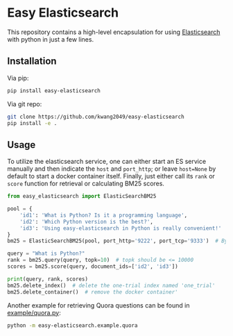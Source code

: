 # Easy Elasticsearch

This repository contains a high-level encapsulation for using [Elasticsearch](https://www.elastic.co/downloads/elasticsearch) with python in just a few lines.

## Installation
Via pip:
```bash
pip install easy-elasticsearch
```
Via git repo:
```bash
git clone https://github.com/kwang2049/easy-elasticsearch
pip install -e . 
```

## Usage
To utilize the elasticsearch service, one can either start an ES service manually and then indicate the `host` and `port_http`; or leave `host=None` by default to start a docker container itself. Finally, just either call its ```rank``` or ```score``` function for retrieval or calculating BM25 scores.
```python
from easy_elasticsearch import ElasticSearchBM25

pool = {
    'id1': 'What is Python? Is it a programming language',
    'id2': 'Which Python version is the best?',
    'id3': 'Using easy-elasticsearch in Python is really convenient!'
}
bm25 = ElasticSearchBM25(pool, port_http='9222', port_tcp='9333')  # By default, when `host=None`, a ES docker container will be started at localhost.

query = "What is Python?"
rank = bm25.query(query, topk=10)  # topk should be <= 10000
scores = bm25.score(query, document_ids=['id2', 'id3'])

print(query, rank, scores)
bm25.delete_index()  # delete the one-trial index named 'one_trial'
bm25.delete_container()  # remove the docker container'
```
Another example for retrieving Quora questions can be found in [example/quora.py](https://github.com/kwang2049/easy-elasticsearch/blob/main/example/quora.py):
```bash
python -m easy-elasticsearch.example.quora
```
